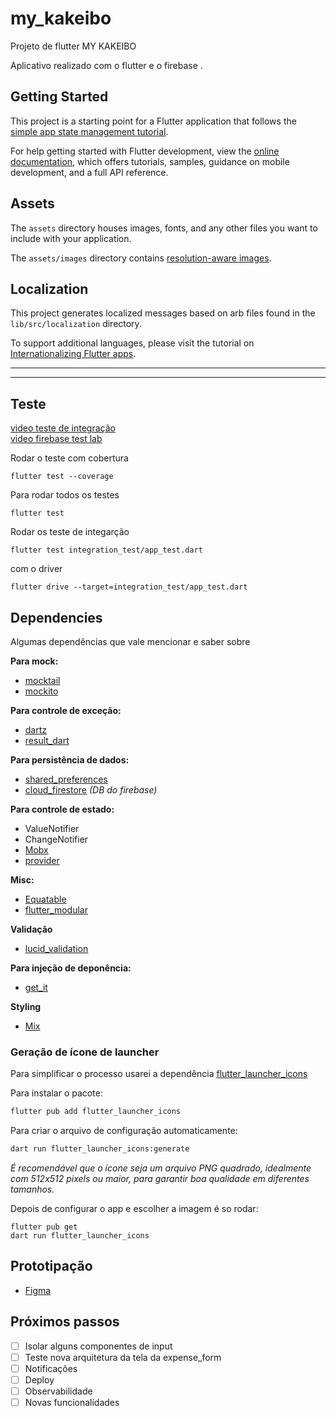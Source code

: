 # my_kakeibo

Projeto de flutter MY KAKEIBO

Aplicativo realizado com o flutter e o firebase .

## Getting Started

This project is a starting point for a Flutter application that follows the
[simple app state management
tutorial](https://flutter.dev/to/state-management-sample).

For help getting started with Flutter development, view the
[online documentation](https://docs.flutter.dev), which offers tutorials,
samples, guidance on mobile development, and a full API reference.

## Assets

The `assets` directory houses images, fonts, and any other files you want to
include with your application.

The `assets/images` directory contains [resolution-aware
images](https://flutter.dev/to/resolution-aware-images).

## Localization

This project generates localized messages based on arb files found in
the `lib/src/localization` directory.

To support additional languages, please visit the tutorial on
[Internationalizing Flutter apps](https://flutter.dev/to/internationalization).


-------
-------


## Teste 

[video teste de integração](https://www.youtube.com/watch?v=GEvNj7uogYE)     
[video firebase test lab](https://www.youtube.com/watch?v=RBoMdhPQX1s&t=150s)

Rodar o teste com cobertura
```
flutter test --coverage
```

Para rodar todos os testes

```console
flutter test
```

Rodar os teste de integarção
```
flutter test integration_test/app_test.dart
```
com o driver
```
flutter drive --target=integration_test/app_test.dart
```

## Dependencies

Algumas dependências que vale mencionar e saber sobre

**Para mock:**

- [mocktail](https://pub.dev/packages/mocktail)
- [mockito](https://pub.dev/packages/mockito)

**Para controle de exceção:**

- [dartz](https://pub.dev/packages/dartz)
- [result_dart](https://pub.dev/packages/result_dart)

**Para persistência de dados:**
- [shared_preferences]()
- [cloud_firestore]() *(DB do firebase)*

**Para controle de estado:**

- ValueNotifier
- ChangeNotifier
- [Mobx](https://pub.dev/packages/mobx)
- [provider](https://pub.dev/packages/provider)

**Misc:**

- [Equatable](https://pub.dev/packages/equatable)
- [flutter_modular](https://pub.dev/packages/flutter_modular)

**Validação**

- [lucid_validation]()

**Para injeção de deponência:**

- [get_it](https://pub.dev/packages/get_it)

**Styling**
- [Mix](https://www.fluttermix.com)


### Geração de ícone de launcher

Para simplificar o processo usarei a dependência [flutter_launcher_icons](https://pub.dev/packages/flutter_launcher_icons)

Para instalar o pacote:
```markdown
flutter pub add flutter_launcher_icons
```

Para criar o arquivo de configuração automaticamente:
```bash
dart run flutter_launcher_icons:generate
```
*É recomendável que o ícone seja um arquivo PNG quadrado, idealmente com 512x512 pixels ou maior, para garantir boa qualidade em diferentes tamanhos.*

Depois de configurar o app e escolher a imagem é so rodar:
```console
flutter pub get
dart run flutter_launcher_icons
```

## Prototipação
- [Figma](https://www.figma.com/design/4vUcpYbgXym2421mm6m6wf/Untitled?node-id=0-1&t=gru349fF9GRNu7J4-1)

## Próximos passos

- [ ] Isolar alguns componentes de input
- [ ] Teste nova arquitetura da tela da expense_form
- [ ] Notificações
- [ ] Deploy
- [ ] Observabilidade
- [ ] Novas funcionalidades